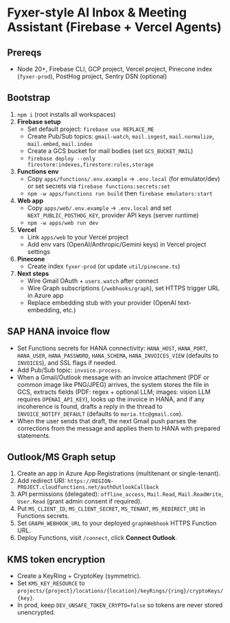 # Fyxer-style AI Inbox & Meeting Assistant (Firebase + Vercel Agents)

## Prereqs
- Node 20+, Firebase CLI, GCP project, Vercel project, Pinecone index (`fyxer-prod`), PostHog project, Sentry DSN (optional)

## Bootstrap
1. `npm i` (root installs all workspaces)
2. **Firebase setup**
   - Set default project: `firebase use REPLACE_ME`
   - Create Pub/Sub topics: `gmail-watch`, `mail.ingest`, `mail.normalize`, `mail.embed`, `mail.index`
   - Create a GCS bucket for mail bodies (set `GCS_BUCKET_MAIL`)
   - `firebase deploy --only firestore:indexes,firestore:rules,storage`
3. **Functions env**
   - Copy `apps/functions/.env.example` → `.env.local` (for emulator/dev) or set secrets via `firebase functions:secrets:set`
   - `npm -w apps/functions run build` then `firebase emulators:start`
4. **Web app**
   - Copy `apps/web/.env.example` → `.env.local` and set `NEXT_PUBLIC_POSTHOG_KEY`, provider API keys (server runtime)
   - `npm -w apps/web run dev`
5. **Vercel**
   - Link `apps/web` to your Vercel project
   - Add env vars (OpenAI/Anthropic/Gemini keys) in Vercel project settings
6. **Pinecone**
   - Create index `fyxer-prod` (or update `util/pinecone.ts`)
7. **Next steps**
   - Wire Gmail OAuth + `users.watch` after connect
   - Wire Graph subscriptions (`/webhooks/graph`), set HTTPS trigger URL in Azure app
   - Replace embedding stub with your provider (OpenAI text-embedding, etc.)

## SAP HANA invoice flow
- Set Functions secrets for HANA connectivity: `HANA_HOST`, `HANA_PORT`, `HANA_USER`, `HANA_PASSWORD`, `HANA_SCHEMA`, `HANA_INVOICES_VIEW` (defaults to `INVOICES`), and SSL flags if needed.
- Add Pub/Sub topic: `invoice.process`.
- When a Gmail/Outlook message with an invoice attachment (PDF or common image like PNG/JPEG) arrives, the system stores the file in GCS, extracts fields (PDF: regex + optional LLM; images: vision LLM requires `OPENAI_API_KEY`), looks up the invoice in HANA, and if any incoherence is found, drafts a reply in the thread to `INVOICE_NOTIFY_DEFAULT` (defaults to `maria.ttc@gmail.com`).
- When the user sends that draft, the next Gmail push parses the corrections from the message and applies them to HANA with prepared statements.

## Outlook/MS Graph setup
1. Create an app in Azure App Registrations (multitenant or single-tenant).
2. Add redirect URI: `https://REGION-PROJECT.cloudfunctions.net/authOutlookCallback`
3. API permissions (delegated): `offline_access`, `Mail.Read`, `Mail.ReadWrite`, `User.Read` (grant admin consent if required).
4. Put `MS_CLIENT_ID`, `MS_CLIENT_SECRET`, `MS_TENANT`, `MS_REDIRECT_URI` in Functions secrets.
5. Set `GRAPH_WEBHOOK_URL` to your deployed `graphWebhook` HTTPS Function URL.
6. Deploy Functions, visit `/connect`, click **Connect Outlook**.

## KMS token encryption
- Create a KeyRing + CryptoKey (symmetric).
- Set `KMS_KEY_RESOURCE` to `projects/{project}/locations/{location}/keyRings/{ring}/cryptoKeys/{key}`.
- In prod, keep `DEV_UNSAFE_TOKEN_CRYPTO=false` so tokens are never stored unencrypted.
